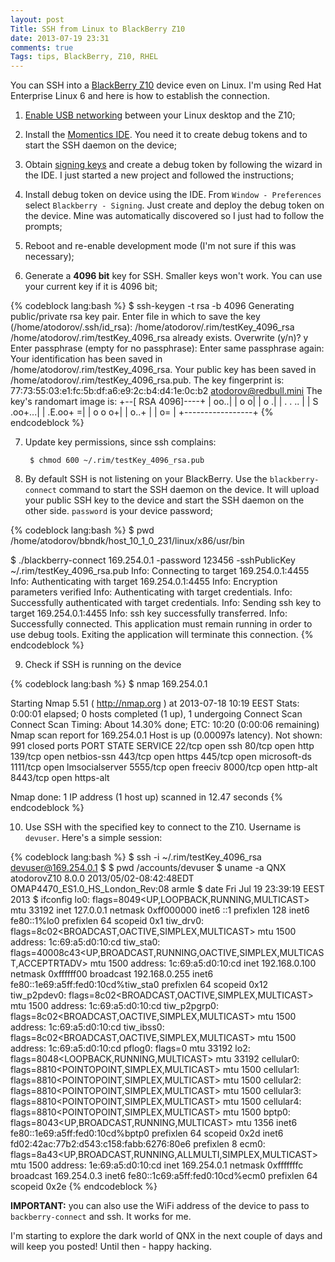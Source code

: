 ```yaml
---
layout: post
Title: SSH from Linux to BlackBerry Z10
date: 2013-07-19 23:31
comments: true
Tags: tips, BlackBerry, Z10, RHEL
---
```


You can SSH into a [BlackBerry Z10](http://amzn.to/12y4ewJ) device even on Linux.
I'm using Red Hat Enterprise Linux 6 and here is how to establish the connection.


1) [Enable USB networking](/blog/2013/07/17/tip-how-to-enable-usb-networking-between-blackberry-z10-and-red-hat-enterprise-linux-6/)
between your Linux desktop and the Z10;

2) Install the [Momentics IDE](https://developer.blackberry.com/develop/platform_choice/ndk.html).
You need it to create debug tokens and to start the SSH daemon on the device;

3) Obtain [signing keys](https://www.blackberry.com/SignedKeys/codesigning.html)
and create a debug token by following the wizard in the IDE.
I just started a new project and followed the instructions;

4) Install debug token on device using the IDE. From `Window - Preferences` select
`Blackberry - Signing`. Just create and deploy the debug token on the device. Mine was
automatically discovered so I just had to follow the prompts;

5) Reboot and re-enable development mode (I'm not sure if this was necessary);

6) Generate a **4096 bit** key for SSH. Smaller keys won't work. You can use your
current key if it is 4096 bit;

{% codeblock lang:bash %}
$ ssh-keygen -t rsa -b 4096
Generating public/private rsa key pair.
Enter file in which to save the key (/home/atodorov/.ssh/id_rsa): /home/atodorov/.rim/testKey_4096_rsa
/home/atodorov/.rim/testKey_4096_rsa already exists.
Overwrite (y/n)? y
Enter passphrase (empty for no passphrase):
Enter same passphrase again:
Your identification has been saved in /home/atodorov/.rim/testKey_4096_rsa.
Your public key has been saved in /home/atodorov/.rim/testKey_4096_rsa.pub.
The key fingerprint is:
77:73:55:03:e1:fc:5b:df:a6:e9:2c:b4:d4:1e:0c:b2 atodorov@redbull.mini
The key's randomart image is:
+--[ RSA 4096]----+
|             oo..|
|            o   o|
|             o  .|
|          . . .. |
|        S .oo+...|
|         .E.oo+ =|
|           o o o+|
|            o..+ |
|             o=  |
+-----------------+
{% endcodeblock %}

7) Update key permissions, since ssh complains:

        $ chmod 600 ~/.rim/testKey_4096_rsa.pub


8) By default SSH is not listening on your BlackBerry. Use the `blackberry-connect`
command to start the SSH daemon on the device. It will upload your public SSH key
to the device and start the SSH daemon on the other side. `password` is your device
password;

{% codeblock lang:bash %}
$ pwd
/home/atodorov/bbndk/host_10_1_0_231/linux/x86/usr/bin

$ ./blackberry-connect 169.254.0.1 -password 123456 -sshPublicKey ~/.rim/testKey_4096_rsa.pub
Info: Connecting to target 169.254.0.1:4455
Info: Authenticating with target 169.254.0.1:4455
Info: Encryption parameters verified
Info: Authenticating with target credentials.
Info: Successfully authenticated with target credentials.
Info: Sending ssh key to target 169.254.0.1:4455
Info: ssh key successfully transferred.
Info: Successfully connected. This application must remain running in order to use debug tools. Exiting the application will terminate this connection.
{% endcodeblock %}

9) Check if SSH is running on the device

{% codeblock lang:bash %}
$ nmap 169.254.0.1

Starting Nmap 5.51 ( http://nmap.org ) at 2013-07-18 10:19 EEST
Stats: 0:00:01 elapsed; 0 hosts completed (1 up), 1 undergoing Connect Scan
Connect Scan Timing: About 14.30% done; ETC: 10:20 (0:00:06 remaining)
Nmap scan report for 169.254.0.1
Host is up (0.00097s latency).
Not shown: 991 closed ports
PORT     STATE SERVICE
22/tcp   open  ssh
80/tcp   open  http
139/tcp  open  netbios-ssn
443/tcp  open  https
445/tcp  open  microsoft-ds
1111/tcp open  lmsocialserver
5555/tcp open  freeciv
8000/tcp open  http-alt
8443/tcp open  https-alt

Nmap done: 1 IP address (1 host up) scanned in 12.47 seconds
{% endcodeblock %}

10)  Use SSH with the specified key to connect to the Z10. Username is `devuser`.
Here's a simple session:

{% codeblock lang:bash %} 
$ ssh -i ~/.rim/testKey_4096_rsa devuser@169.254.0.1
$ 
$ pwd
/accounts/devuser
$ uname -a 
QNX atodorovZ10 8.0.0 2013/05/02-08:42:48EDT OMAP4470_ES1.0_HS_London_Rev:08 armle
$ date
Fri Jul 19 23:39:19 EEST 2013
$ ifconfig 
lo0: flags=8049<UP,LOOPBACK,RUNNING,MULTICAST> mtu 33192
    inet 127.0.0.1 netmask 0xff000000
    inet6 ::1 prefixlen 128
    inet6 fe80::1%lo0 prefixlen 64 scopeid 0x1
tiw_drv0: flags=8c02<BROADCAST,OACTIVE,SIMPLEX,MULTICAST> mtu 1500
    address: 1c:69:a5:d0:10:cd
tiw_sta0: flags=40008c43<UP,BROADCAST,RUNNING,OACTIVE,SIMPLEX,MULTICAST,ACCEPTRTADV> mtu 1500
    address: 1c:69:a5:d0:10:cd
    inet 192.168.0.100 netmask 0xffffff00 broadcast 192.168.0.255
    inet6 fe80::1e69:a5ff:fed0:10cd%tiw_sta0 prefixlen 64 scopeid 0x12
tiw_p2pdev0: flags=8c02<BROADCAST,OACTIVE,SIMPLEX,MULTICAST> mtu 1500
    address: 1c:69:a5:d0:10:cd
tiw_p2pgrp0: flags=8c02<BROADCAST,OACTIVE,SIMPLEX,MULTICAST> mtu 1500
    address: 1c:69:a5:d0:10:cd
tiw_ibss0: flags=8c02<BROADCAST,OACTIVE,SIMPLEX,MULTICAST> mtu 1500
    address: 1c:69:a5:d0:10:cd
pflog0: flags=0 mtu 33192
lo2: flags=8048<LOOPBACK,RUNNING,MULTICAST> mtu 33192
cellular0: flags=8810<POINTOPOINT,SIMPLEX,MULTICAST> mtu 1500
cellular1: flags=8810<POINTOPOINT,SIMPLEX,MULTICAST> mtu 1500
cellular2: flags=8810<POINTOPOINT,SIMPLEX,MULTICAST> mtu 1500
cellular3: flags=8810<POINTOPOINT,SIMPLEX,MULTICAST> mtu 1500
cellular4: flags=8810<POINTOPOINT,SIMPLEX,MULTICAST> mtu 1500
bptp0: flags=8043<UP,BROADCAST,RUNNING,MULTICAST> mtu 1356
    inet6 fe80::1e69:a5ff:fed0:10cd%bptp0 prefixlen 64 scopeid 0x2d
    inet6 fd02:42ac:77b2:d543:c158:fabb:6276:80e6 prefixlen 8
ecm0: flags=8a43<UP,BROADCAST,RUNNING,ALLMULTI,SIMPLEX,MULTICAST> mtu 1500
    address: 1e:69:a5:d0:10:cd
    inet 169.254.0.1 netmask 0xfffffffc broadcast 169.254.0.3
    inet6 fe80::1c69:a5ff:fed0:10cd%ecm0 prefixlen 64 scopeid 0x2e
{% endcodeblock %}


**IMPORTANT:** you can also use the WiFi address of the device to pass to
`backberry-connect` and ssh. It works for me.

I'm starting to explore the dark world of QNX in the next couple of days
and will keep you posted! Until then - happy hacking.




